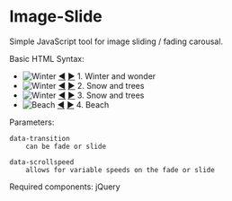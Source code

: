 Image-Slide
===========

Simple JavaScript tool for image sliding / fading carousal. 

Basic HTML Syntax:

<div id="image-slider" data-transition="fade" data-scrollspeed="500">
	<ul>
		<li>
			<img src="img/winter-500.jpg" alt="Winter" />
			<a class="previous" href="#">&#9664;</a>
			<a class="next" href="#">&#9654;</a>
			<span class="caption">1. Winter and wonder</span>
		</li>
		<li>
			<img src="img/winter2-500.jpg" alt="Winter" />
			<a class="previous" href="#">&#9664;</a>
			<a class="next" href="#">&#9654;</a>
			<span class="caption">2. Snow and trees</span>	
		</li>
		<li>
			<img src="img/winter2-500.jpg" alt="Winter" />
			<a class="previous" href="#">&#9664;</a>
			<a class="next" href="#">&#9654;</a>
			<span class="caption">3. Snow and trees</span>	
		</li>
		<li>
			<img src="img/beach-bg.jpg" alt="Beach" />
			<a class="previous" href="#">&#9664;</a>
			<a class="next" href="#">&#9654;</a>
			<span class="caption">4. Beach</span>	
		</li>
	</ul>
</div>

<script src="js/slider-ck.js"></script>
<script type=“text/javascript”>
	$(‘#image-slider').imageslider();
</script>



Parameters: 

	data-transition
		can be fade or slide

	data-scrollspeed
		allows for variable speeds on the fade or slide
	
	

Required components:
jQuery
